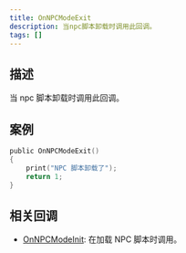 ```yaml
---
title: OnNPCModeExit
description: 当npc脚本卸载时调用此回调。
tags: []
---
```


<VersionWarn name='callback' version='SA-MP 0.3a' />

## 描述

当 npc 脚本卸载时调用此回调。

## 案例

```c
public OnNPCModeExit()
{
    print("NPC 脚本卸载了");
    return 1;
}
```

## 相关回调

- [OnNPCModeInit](../callbacks/OnNPCModeInit): 在加载 NPC 脚本时调用。
